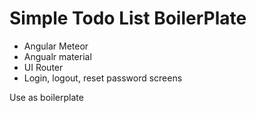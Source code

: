 # Simple Todo List BoilerPlate

* Angular Meteor 
* Angualr material 
* UI Router
* Login, logout, reset password screens

Use as boilerplate
